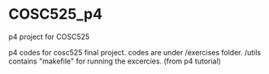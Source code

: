 # COSC525_p4
p4 project for COSC525

p4 codes for cosc525 final project.
codes are under /exercises folder.
/utils contains "makefile" for running the excercies. (from p4 tutorial)
